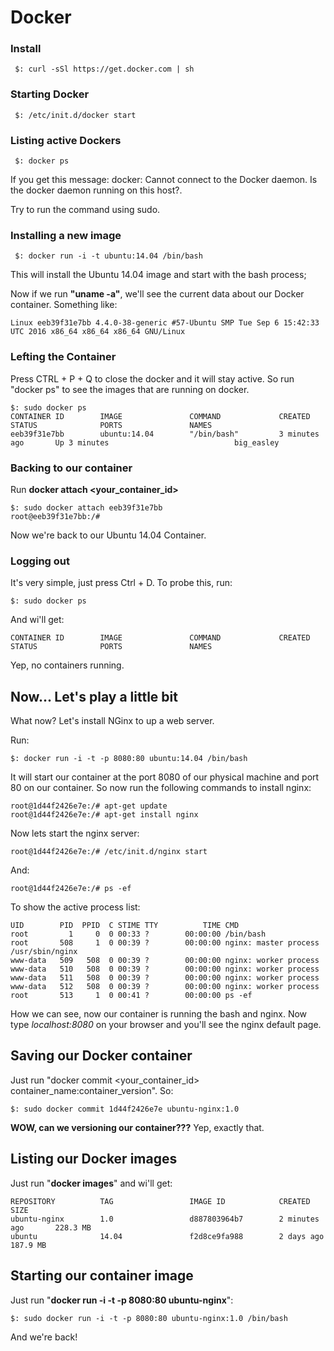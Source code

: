# Docker

### Install

```
 $: curl -sSl https://get.docker.com | sh
```

### Starting Docker

```
 $: /etc/init.d/docker start
```

### Listing active Dockers

```
 $: docker ps
```
If you get this message: 
  docker: Cannot connect to the Docker daemon. Is the docker daemon running on this host?.
  
Try to run the command using sudo.

### Installing a new image

```
 $: docker run -i -t ubuntu:14.04 /bin/bash
```

This will install the Ubuntu 14.04 image and start with the bash process;

Now if we run **"uname -a"**, we'll see the current data about our Docker container. Something like:

```
Linux eeb39f31e7bb 4.4.0-38-generic #57-Ubuntu SMP Tue Sep 6 15:42:33 UTC 2016 x86_64 x86_64 x86_64 GNU/Linux
```

### Lefting the Container

Press CTRL + P + Q to close the docker and it will stay active. So run "docker ps" to see the images that are running on docker.

```
$: sudo docker ps
CONTAINER ID        IMAGE               COMMAND             CREATED             STATUS              PORTS               NAMES
eeb39f31e7bb        ubuntu:14.04        "/bin/bash"         3 minutes ago       Up 3 minutes                            big_easley
```

### Backing to our container

Run **docker attach <your_container_id>**

```
$: sudo docker attach eeb39f31e7bb
root@eeb39f31e7bb:/#     
```

Now we're back to our Ubuntu 14.04 Container.

### Logging out

It's very simple, just press Ctrl + D. To probe this, run:

```
$: sudo docker ps
```
And wi'll get:

```
CONTAINER ID        IMAGE               COMMAND             CREATED             STATUS              PORTS               NAMES
```

Yep, no containers running.

## Now... Let's play a little bit

What now? Let's install NGinx to up a web server.

Run:

```
$: docker run -i -t -p 8080:80 ubuntu:14.04 /bin/bash
```

It will start our container at the port 8080 of our physical machine and port 80 on our container.
So now run the following commands to install nginx:

```
root@1d44f2426e7e:/# apt-get update
root@1d44f2426e7e:/# apt-get install nginx
```

Now lets start the nginx server: 
```
root@1d44f2426e7e:/# /etc/init.d/nginx start
```

And:
```
root@1d44f2426e7e:/# ps -ef
```

To show the active process list:

```
UID        PID  PPID  C STIME TTY          TIME CMD
root         1     0  0 00:33 ?        00:00:00 /bin/bash
root       508     1  0 00:39 ?        00:00:00 nginx: master process /usr/sbin/nginx
www-data   509   508  0 00:39 ?        00:00:00 nginx: worker process
www-data   510   508  0 00:39 ?        00:00:00 nginx: worker process
www-data   511   508  0 00:39 ?        00:00:00 nginx: worker process
www-data   512   508  0 00:39 ?        00:00:00 nginx: worker process
root       513     1  0 00:41 ?        00:00:00 ps -ef
```

How we can see, now our container is running the bash and nginx. Now type _localhost:8080_ on your browser and you'll see the nginx default page.

## Saving our Docker container

Just run "docker commit <your_container_id> container_name:container_version". So:

```
$: sudo docker commit 1d44f2426e7e ubuntu-nginx:1.0
```

**WOW, can we versioning our container???** Yep, exactly that.

## Listing our Docker images

Just run "**docker images**" and wi'll get:

```
REPOSITORY          TAG                 IMAGE ID            CREATED             SIZE
ubuntu-nginx        1.0                 d887803964b7        2 minutes ago       228.3 MB
ubuntu              14.04               f2d8ce9fa988        2 days ago          187.9 MB
```

## Starting our container image

Just run "**docker run -i -t -p 8080:80 ubuntu-nginx**":

```
$: sudo docker run -i -t -p 8080:80 ubuntu-nginx:1.0 /bin/bash
```

And we're back!


